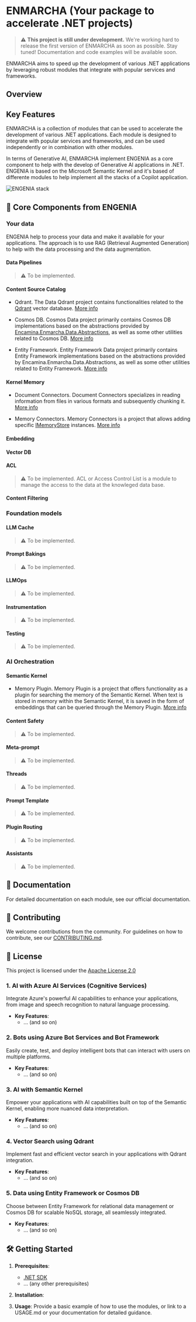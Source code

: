 # ENMARCHA (Your package to accelerate .NET projects)

> :warning: **This project is still under development.** We're working hard to release the first version of ENMARCHA as soon as possible. Stay tuned! Documentation and code examples will be available soon.

ENMARCHA aims to speed up the development of various .NET applications by leveraging robust modules that integrate with popular services and frameworks.

## Overview

## Key Features

ENMARCHA is a collection of modules that can be used to accelerate the development of various .NET applications. Each module is designed to integrate with popular services and frameworks, and can be used independently or in combination with other modules.

In terms of Generative AI, ENMARCHA implement ENGENIA as a core component to help with the develop of Generative AI applications in .NET. ENGENIA is based on the Microsoft Semantic Kernel and it's based of differente modules to help implement all the stacks of a Copilot application.

![ENGENIA stack](./docs/assets/engenia-stack.png)

## 🚀 Core Components from ENGENIA

### Your data

ENGENIA help to process your data and make it available for your applications. The approach is to use RAG (Retrieval Augmented Generation) to help with the data processing and the data augmentation.

#### Data Pipelines
> :warning: To be implemented. 
 

#### Content Source Catalog
- Qdrant. The Data Qdrant project contains functionalities related to the [Qdrant](https://qdrant.tech/) vector database. [More info](./src/Encamina.Enmarcha.Data.Qdrant/README.md)

- Cosmos DB. Cosmos Data project primarily contains Cosmos DB implementations based on the abstractions provided by [Encamina.Enmarcha.Data.Abstractions](https://github.com/Encamina/enmarcha/blob/main/src/Encamina.Enmarcha.Data.Abstractions/README.md), as well as some other utilities related to Cosmos DB. [More info](./src/Encamina.Enmarcha.Data.Cosmos/README.md)

- Entity Framework. Entity Framework Data project primarily contains Entity Framework implementations based on the abstractions provided by Encamina.Enmarcha.Data.Abstractions, as well as some other utilities related to Entity Framework. [More info](./src/Encamina.Enmarcha.Data.EntityFramework/README.md)

#### Kernel Memory
- Document Connectors. Document Connectors specializes in reading information from files in various formats and subsequently chunking it. [More info](./src/Encamina.Enmarcha.SemanticKernel.Connectors.Document/README.md)

- Memory Connectors. Memory Connectors is a project that allows adding specific [IMemoryStore](https://github.com/microsoft/semantic-kernel/blob/76db027273371ea81e6db66afcb1d888cc53b459/dotnet/src/SemanticKernel.Abstractions/Memory/IMemoryStore.cs#L13) instances. [More info](./src/Encamina.Enmarcha.SemanticKernel.Connectors.Memory/README.md)

#### Embedding

#### Vector DB

#### ACL
> :warning: To be implemented. 
ACL or Access Control List is a module to manage the access to the data at the knowleged data base. 

#### Content Filtering

### Foundation models

#### LLM Cache
> :warning: To be implemented. 

#### Prompt Bakings
> :warning: To be implemented. 

#### LLMOps
> :warning: To be implemented. 

#### Instrumentation
> :warning: To be implemented. 

#### Testing
> :warning: To be implemented. 


### AI Orchestration

#### Semantic Kernel
- Memory Plugin. Memory Plugin is a project that offers functionality as a plugin for searching the memory of the Semantic Kernel. When text is stored in memory within the Semantic Kernel, it is saved in the form of embeddings that can be queried through the Memory Plugin. [More info](./src/Encamina.Enmarcha.SemanticKernel.Plugins.Memory/README.md)

#### Content Safety
> :warning: To be implemented. 

#### Meta-prompt
> :warning: To be implemented. 

#### Threads
> :warning: To be implemented. 

#### Prompt Template
> :warning: To be implemented. 

#### Plugin Routing
> :warning: To be implemented. 

#### Assistants
> :warning: To be implemented. 


## 📖 Documentation
For detailed documentation on each module, see our official documentation.

## 🙏 Contributing
We welcome contributions from the community. For guidelines on how to contribute, see our [CONTRIBUTING.md](./CONTRIBUTING.md).

## 📄 License
This project is licensed under the [Apache License 2.0](./LICENSE) 


### 1. **AI with Azure AI Services (Cognitive Services)**
Integrate Azure's powerful AI capabilities to enhance your applications, from image and speech recognition to natural language processing.

- **Key Features**:
  - ... (and so on)

### 2. **Bots using Azure Bot Services and Bot Framework**
Easily create, test, and deploy intelligent bots that can interact with users on multiple platforms.

- **Key Features**:
  - ... (and so on)


### 3. **AI with Semantic Kernel**
Empower your applications with AI capabilities built on top of the Semantic Kernel, enabling more nuanced data interpretation.

- **Key Features**:
  - ... (and so on)


### 4. **Vector Search using Qdrant**
Implement fast and efficient vector search in your applications with Qdrant integration.

- **Key Features**:
  - ... (and so on)


### 5. **Data using Entity Framework or Cosmos DB**
Choose between Entity Framework for relational data management or Cosmos DB for scalable NoSQL storage, all seamlessly integrated.

- **Key Features**:
  - ... (and so on)


## 🛠 Getting Started

1. **Prerequisites**:
   - [.NET SDK](link_to_download)
   - ... (any other prerequisites)

2. **Installation**:


3. **Usage**:
Provide a basic example of how to use the modules, or link to a USAGE.md or your documentation for detailed guidance.
